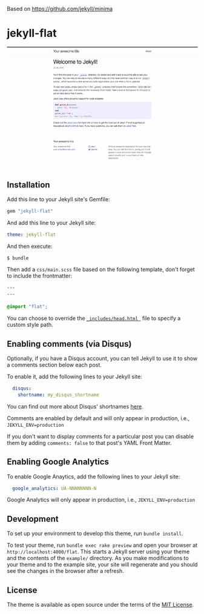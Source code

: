 Based on https://github.com/jekyll/minima

# jekyll-flat

![minima theme preview](/screenshot.png)

## Installation

Add this line to your Jekyll site's Gemfile:

```ruby
gem "jekyll-flat"
```

And add this line to your Jekyll site:

```yaml
theme: jekyll-flat
```

And then execute:

    $ bundle
    
Then add a `css/main.scss` file based on the following template, don't forget to include the frontmatter:

```css
---
---

@import "flat";
```

You can choose to override the [`_includes/head.html `](_includes/head.html) file to specify a custom style path.

## Enabling comments (via Disqus)

Optionally, if you have a Disqus account, you can tell Jekyll to use it to show a comments section below each post.

To enable it, add the following lines to your Jekyll site:

```yaml
  disqus:
    shortname: my_disqus_shortname
```

You can find out more about Disqus' shortnames [here](https://help.disqus.com/customer/portal/articles/466208).

Comments are enabled by default and will only appear in production, i.e., `JEKYLL_ENV=production`

If you don't want to display comments for a particular post you can disable them by adding `comments: false` to that post's YAML Front Matter.

## Enabling Google Analytics

To enable Google Anaytics, add the following lines to your Jekyll site:

```yaml
  google_analytics: UA-NNNNNNNN-N
```

Google Analytics will only appear in production, i.e., `JEKYLL_ENV=production`

## Development

To set up your environment to develop this theme, run `bundle install`.

To test your theme, run `bundle exec rake preview` and open your browser at `http://localhost:4000/flat`. This starts a Jekyll server using your theme and the contents of the `example/` directory. As you make modifications to your theme and to the example site, your site will regenerate and you should see the changes in the browser after a refresh.

## License

The theme is available as open source under the terms of the [MIT License](http://opensource.org/licenses/MIT).
